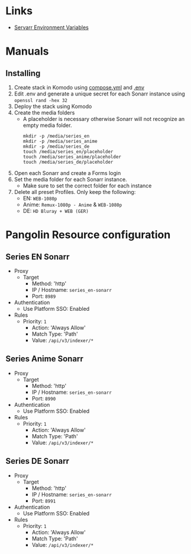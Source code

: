 # Links
 - [Servarr Environment Variables](https://wiki.servarr.com/useful-tools#using-environment-variables-for-config)

# Manuals
## Installing
1. Create stack in Komodo using [compose.yml]() and [.env]()
2. Edit .env and generate a unique secret for each Sonarr instance using `openssl rand -hex 32`
3. Deploy the stack using Komodo
4. Create the media folders
     - A placeholder is necessary otherwise Sonarr will not recognize an empty media folder.
       ```
       mkdir -p /media/series_en
       mkdir -p /media/series_anime
       mkdir -p /media/series_de
       touch /media/series_en/placeholder
       touch /media/series_anime/placeholder
       touch /media/series_de/placeholder
       ```
5. Open each Sonarr and create a Forms login
6. Set the media folder for each Sonarr instance.
     - Make sure to set the correct folder for each instance
7. Delete all preset Profiles. Only keep the following:
     - EN: `WEB-1080p`
     - Anime: `Remux-1080p - Anime` & `WEB-1080p`
     - DE: `HD Bluray + WEB (GER)`

# Pangolin Resource configuration
## Series EN Sonarr
- Proxy
  - Target
    - Method: 'http'
    - IP / Hostname: `series_en-sonarr`
    - Port: `8989`
- Authentication
  - Use Platform SSO: Enabled
- Rules
  - Priority: `1`
    - Action: 'Always Allow'
    - Match Type: 'Path'
    - Value: `/api/v3/indexer/*`
## Series Anime Sonarr
- Proxy
  - Target
    - Method: 'http'
    - IP / Hostname: `series_en-sonarr`
    - Port: `8990`
- Authentication
  - Use Platform SSO: Enabled
- Rules
  - Priority: `1`
    - Action: 'Always Allow'
    - Match Type: 'Path'
    - Value: `/api/v3/indexer/*`
## Series DE Sonarr
- Proxy
  - Target
    - Method: 'http'
    - IP / Hostname: `series_en-sonarr`
    - Port: `8991`
- Authentication
  - Use Platform SSO: Enabled
- Rules
  - Priority: `1`
    - Action: 'Always Allow'
    - Match Type: 'Path'
    - Value: `/api/v3/indexer/*`
